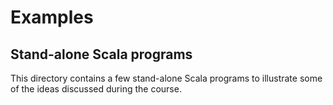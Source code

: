 # Examples

## Stand-alone Scala programs

This directory contains a few stand-alone Scala programs to illustrate some of the ideas discussed during the course.



